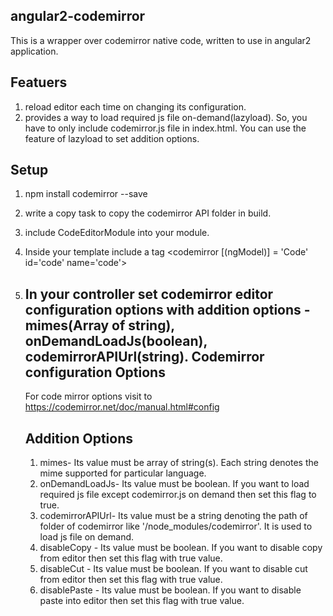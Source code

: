 angular2-codemirror
---------------------

This is a wrapper over codemirror native code, written to use in angular2 application. 

Featuers
--------
1. reload editor each time on changing its configuration.
2. provides a way to load required js file on-demand(lazyload). So, you have to only include codemirror.js file in index.html. You can use the feature of lazyload to set addition options.


Setup
------
1. npm install codemirror --save
1. write a copy task to copy the codemirror API folder in build.
2. include CodeEditorModule into your module.
3. Inside your template include a tag <codemirror [(ngModel)] = 'Code' id='code' name='code'></codemirror>
4. In your controller set codemirror editor configuration options with addition options - mimes(Array of string), onDemandLoadJs(boolean), codemirrorAPIUrl(string).
	Codemirror configuration Options
	--------------------------------
	For code mirror options visit to https://codemirror.net/doc/manual.html#config

	Addition Options
	----------------
	1. mimes- Its value must be array of string(s). Each string denotes the mime supported for particular language.
	2. onDemandLoadJs- Its value must be boolean. If you want to load required js file except codemirror.js on demand then set this flag to true.
	3. codemirrorAPIUrl- Its value must be a string denoting the path of folder of codemirror like '/node_modules/codemirror'. It is used to load js file on demand.
	4. disableCopy - Its value must be boolean. If you want to disable copy from editor then set this flag with true value. 
	5. disableCut - Its value must be boolean. If you want to disable cut from editor then set this flag with true value. 
	5. disablePaste - Its value must be boolean. If you want to disable paste into editor then set this flag with true value.